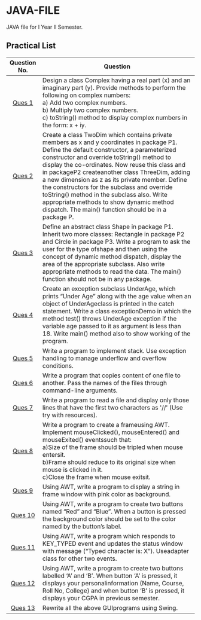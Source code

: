 # JAVA-FILE

JAVA file for I Year II Semester.

## Practical List

   Question No.   | Question
:---------------:| -------------
   [Ques 1](QUES&#32;1)        | Design a class Complex having a real part (x) and an imaginary part (y). Provide methods to perform the following on complex numbers:<br/>a) Add two complex numbers.<br/>b) Multiply two complex numbers.<br/>c) toString() method to display complex numbers in the form: x + iy.
   [Ques 2](QUES&#32;2)        | Create  a  class  TwoDim  which  contains  private  members  as  x  and  y  coordinates  in package P1. Define the default constructor, a parameterized constructor and override toString() method to display the co-ordinates. Now reuse this class and in packageP2 createanother class ThreeDim, adding a new dimension as z as its private member. Define the constructors for the subclass and override toString() method in the subclass also. Write appropriate methods to show dynamic method dispatch. The main() function should be in a package P.
   [Ques 3](QUES&#32;3)        | Define an abstract class Shape in package P1. Inherit two more classes: Rectangle in package P2 and Circle in package P3. Write a program to ask the user for the type ofshape and then using the concept of dynamic method dispatch, display the area of the appropriate  subclass.  Also  write  appropriate  methods  to  read  the  data.  The  main() function should not be in any package.
   [Ques 4](QUES&#32;4)        | Create an exception subclass UnderAge, which prints “Under Age” along with the age value when an object of UnderAgeclass is printed in the catch statement. Write a class exceptionDemo in which the method test() throws UnderAge exception if the variable age passed to it as argument is less than 18. Write main() method also to show working of the program.
   [Ques 5](QUES&#32;5)        | Write a program to implement stack. Use exception handling to manage underflow and overflow conditions.
   [Ques 6](QUES&#32;6)        | Write a program that copies content of one file to another. Pass the names of the files through command-line arguments.
   [Ques 7](QUES&#32;7)        | Write  a program  to  read  a  file  and  display only  those  lines  that  have  the  first  two characters as '//' (Use try with resources).
   [Ques 8](QUES&#32;8)        | Write  a  program  to create a  frameusing  AWT. Implement  mouseClicked(), mouseEntered() and mouseExited() eventssuch that:<br/>a)Size of the frame should be tripled when mouse entersit.<br/>b)Frame should reduce to its original size when mouse is clicked in it.<br/>c)Close the frame when mouse exitsit.
   [Ques 9](QUES&#32;9)        | Using AWT, write a program to display a string in frame window with pink color as background.
   [Ques 10](QUES&#32;10)       | Using AWT, write a program to create two buttons named “Red” and “Blue”. When a button is pressed the background color should be set to the color named by the button’s label.
   [Ques 11](QUES&#32;11)       | Using  AWT,  write  a  program which  responds  to  KEY_TYPED  event  and  updates  the status window with message (“Typed character is: X”). Useadapter class for other two events.
   [Ques 12](QUES&#32;12)       | Using AWT, write a program to create two buttons labelled ‘A’ and ‘B’. When button ‘A’ is pressed, it displays your personalinformation (Name, Course, Roll No, College) and when button ‘B’ is pressed, it displays your CGPA in previous semester.
   [Ques 13](QUES&#32;13)       | Rewrite all the above GUIprograms using Swing.
